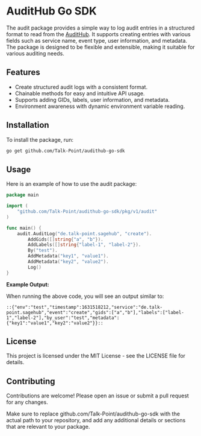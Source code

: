 # AuditHub Go SDK

The audit package provides a simple way to log audit entries in a structured format to read from the [AuditHub](https://github.com/Talk-Point/audithub). It supports creating entries with various fields such as service name, event type, user information, and metadata. The package is designed to be flexible and extensible, making it suitable for various auditing needs.

## Features

- Create structured audit logs with a consistent format.
- Chainable methods for easy and intuitive API usage.
- Supports adding GIDs, labels, user information, and metadata.
- Environment awareness with dynamic environment variable reading.

## Installation

To install the package, run:

```bash
go get github.com/Talk-Point/audithub-go-sdk
```

## Usage

Here is an example of how to use the audit package:

```go
package main

import (
	"github.com/Talk-Point/audithub-go-sdk/pkg/v1/audit"
)

func main() {
	audit.AuditLog("de.talk-point.sagehub", "create").
		AddGids([]string{"a", "b"}).
		AddLabels([]string{"label-1", "label-2"}).
		By("test").
		AddMetadata("key1", "value1").
		AddMetadata("key2", "value2").
		Log()
}
```

__Example Output:__  

When running the above code, you will see an output similar to:

```
::{"env":"test","timestamp":1631518212,"service":"de.talk-point.sagehub","event":"create","gids":["a","b"],"labels":["label-1","label-2"],"by_user":"test","metadata":{"key1":"value1","key2":"value2"}}::
```

## License

This project is licensed under the MIT License - see the LICENSE file for details.

## Contributing

Contributions are welcome! Please open an issue or submit a pull request for any changes.

Make sure to replace github.com/Talk-Point/audithub-go-sdk with the actual path to your repository, and add any additional details or sections that are relevant to your package.